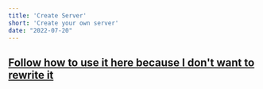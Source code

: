 ```yaml
---
title: 'Create Server'
short: 'Create your own server'
date: "2022-07-20"
---
```


## [Follow how to use it here because I don't want to rewrite it](https://github.com/akbaryahya/DockerGC)